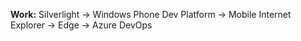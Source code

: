 **Work:** Silverlight -> Windows Phone Dev Platform -> Mobile Internet Explorer -> Edge -> Azure DevOps
